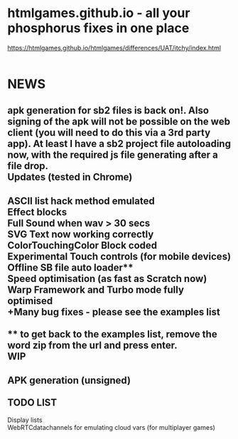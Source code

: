 # htmlgames.github.io - all your phosphorus fixes in one place
<a>https://htmlgames.github.io/htmlgames/differences/UAT/itchy/index.html</a>
<br>
<br>

NEWS
====

apk generation for sb2 files is back on!. Also signing of the apk will not be possible on the web client (you will need to do this via a 3rd party app). At least I have a sb2 project file autoloading now, with the required js file generating after a file drop.
<br>
Updates (tested in Chrome)
--------------------------

ASCII list hack method emulated<br>
Effect blocks<br>
Full Sound when wav > 30 secs<br>
SVG Text now working correctly<br>
ColorTouchingColor Block coded<br>
Experimental Touch controls (for mobile devices)<br>
Offline SB file auto loader**<br>
Speed optimisation (as fast as Scratch now)<br>
Warp Framework and Turbo mode fully optimised<br>
+Many bug fixes - please see the examples list<br>
<br>
** to get back to the examples list, remove the word zip from the url and press enter.
<br>
WIP
---

APK generation (unsigned)<br>
<br>
TODO LIST
--------

Display lists<br>
WebRTCdatachannels for emulating cloud vars (for multiplayer games)<br>
<br>

